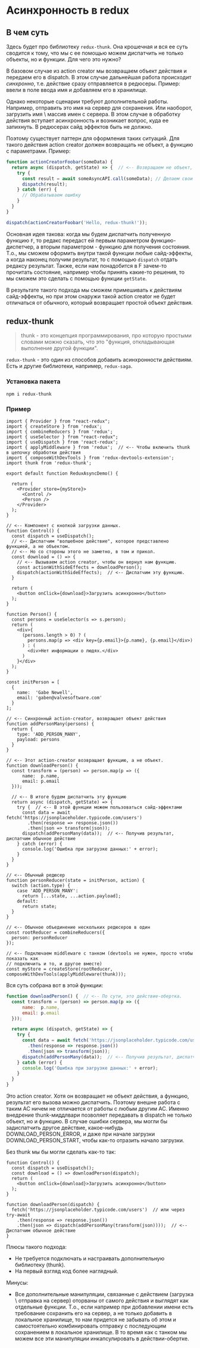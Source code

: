 # Асинхронность в redux

## В чем суть

Здесь будет про библиотеку `redux-thunk`. Она крошечная и вся ее суть сводится к тому, что мы с ее помощью можем диспатчить не только объекты, но и функции. Для чего это нужно?

В базовом случае из action creator мы возвращаем объект действия и передаем его в dispatch. В этом случае дальнейшая работа происходит *синхронно*, т.е. действие сразу отправляется в редюсеры. Пример: ввели в поле ввода имя и добавляем его в хранилище.

Однако некоторые сценарии требуют дополнительной работы. Например, отправить это имя на сервер для сохранения. Или наоборот, загрузить имя \ массив имен с сервера. В этом случае в обработку действия вступает асинхронность и возникает вопрос, куда ее запихнуть. В редюсерах сайд эффектов быть не должно.

Поэтому существует паттерн для оформления таких ситуаций. Для такого действия action creator должен возвращать не объект, а функцию с параметрами. Пример:

```javascript
function actionCreatorFoobar(someData) {
  return async (dispatch, getState) => {  // <-- Возвращаем не объект, а функцию (назовем ее F)
    try {
      const result = await someAsyncAPI.call(someData); // Делаем свои асинхронные дела
      dispatch(result);
    } catch (err) {
      // Обрабатываем ошибку
    }
  }
}

dispatch(actionCreatorFoobar('Hello, redux-thunk!'));
```

Основная идея такова: когда мы будем диспатчить полученную функцию `F`, то редакс передаст ей первым параметром функцию-диспетчер, а вторым параметром - функцию для получения состояния. Т.о., мы сможем оформить внутри такой функции любые сайд-эффекты, а когда наконец получим результат, то с помощью `dispatch` отдать редаксу результат. Также, если нам понадобится в F зачем-то прочитать состояние, например чтобы принять какие-то решения, то мы сможем это сделать с помощью функции `getState`.

В результате такого подхода мы сможем примешивать к действиям сайд-эффекты, но при этом снаружи такой action creator не будет отличаться от обычного, который возвращает простой объект действия.

## redux-thunk

> thunk - это концепция программирования, про которую простыми словами можно сказать, что это "функция, откладывающая выполнение другой функции".

`redux-thunk` - это один из способов добавить асинхронности действиям. Есть и другие библиотеки, например, `redux-saga`.

### Установка пакета

```
npm i redux-thunk
```

### Пример

```react
import { Provider } from "react-redux";
import { createStore } from 'redux';
import { combineReducers } from 'redux';
import { useSelector } from "react-redux";
import { useDispatch } from 'react-redux';
import { applyMiddleware } from 'redux';  // <-- Чтобы включить thunk в цепочку обработки действия
import { composeWithDevTools } from 'redux-devtools-extension';
import thunk from 'redux-thunk';

export default function ReduxAsyncDemo() {

  return (
    <Provider store={myStore}>
      <Control />
      <Person />
    </Provider>
  );
}

// <-- Компонент с кнопкой загрузки данных.
function Control() {
  const dispatch = useDispatch();
  // <-- Диспатчим "волшебное действие", которое представлено функцией, а не объектом.
  // <-- Но со стороны этого не заметно, в том и прикол.
  const download = () => {
    // <-- Вызываем action creator, чтобы он вернул нам функцию.
    const actionWithSideEffects = downloadPerson();
    dispatch(actionWithSideEffects);  // <-- Диспатчим эту функцию.
  }

  return (
    <button onClick={download}>Загрузить асинхронно</button>
  );
}

function Person() {
  const persons = useSelector(s => s.person);
  return (
    <div>{
      (persons.length > 0) ? (
        persons.map(p => <div key={p.email}>{p.name}, {p.email}</div>)
      ) : (
        <div>Нет информации о людях.</div>
      )
    }</div>
  );
}

const initPerson = [
  { 
    name:  'Gabe Newell',
    email: 'gaben@valvesoftware.com'
  }
];

// <-- Синхронный action-creator, возвращает объект действия
function addPersonMany(persons) {
  return {
    type: 'ADD_PERSON_MANY',
    payload: persons
  }
}

// <-- Этот action-creator возвращает функцию, а не объект.
function downloadPerson() {
  const transform = (person) => person.map(p => ({
      name:  p.name,
      email: p.email
  }));

  // <-- В итоге будем диспатчить эту функцию
  return async (dispatch, getState) => {
    try {  // <-- В этой функции можем пользоваться сайд-эффектами
      const data = await fetch('https://jsonplaceholder.typicode.com/users')
        .then(response => response.json())
        .then(json => transform(json));
      dispatch(addPersonMany(data));  // <-- Получив результат, диспатчим обычное действие
    } catch (error) {
      console.log('Ошибка при загрузке данных:' + error);
    }
  }
}

// <-- Обычный редюсер
function personReducer(state = initPerson, action) {
  switch (action.type) {
    case 'ADD_PERSON_MANY': 
      return [...state, ...action.payload];
    default:
      return state;
  }
}

// <-- Обычное объединение нескольких редюсеров в один
const rootReducer = combineReducers({
  person: personReducer
});

// <-- Подключаем middleware с танком (devtools не нужен, просто чтобы показать как
// подключить и то, и другое вместе)
const myStore = createStore(rootReducer, composeWithDevTools(applyMiddleware(thunk)));
```

Вся суть собрана вот в этой функции:

```javascript
function downloadPerson() {  // <-- По сути, это действие-обертка.
  const transform = (person) => person.map(p => ({
      name:  p.name,
      email: p.email
  }));

  return async (dispatch, getState) => {
    try {
      const data = await fetch('https://jsonplaceholder.typicode.com/users')
        .then(response => response.json())
        .then(json => transform(json));
      dispatch(addPersonMany(data));  // <-- Получив результат, диспатчим обычное действие
    } catch (error) {
      console.log('Ошибка при загрузке данных:' + error);
    }
  }
}
```

Это action creator. Хотя он возвращает не объект действия, а функцию, результат его вызова можно диспатчить. Поэтому внешне работа с таким AC ничем не отличается от работы с любым другим AC. Именно внедрение thunk-миддлвари позволяет передавать в dispatch не только объект, но и функцию. В случае ошибки сервера, мы могли бы задиспатчить другое действие, какое-нибудь DOWNLOAD_PERSON_ERROR, и даже при начале загрузки DOWNLOAD_PERSON_START, чтобы как-то отразить начало загрузки.

Без thunk мы бы могли сделать как-то так:

```react
function Control() {
  const dispatch = useDispatch();
  const download = () => downloadPerson(dispatch);
  return (
    <button onClick={download}>Загрузить асинхронно</button>
  );
}

function downloadPerson(dispatch) {
  fetch('https://jsonplaceholder.typicode.com/users')  // или через try-await
    .then(response => response.json())
    .then(json => dispatch(addPersonMany(transform(json))));  // <-- Диспатчим обычное действие
}
```

Плюсы такого подхода:

* Не требуется подключать и настраивать дополнительную библиотеку (thunk).
* На первый взгляд код более наглядный.

Минусы:

* Все дополнительные манипуляции, связанные с действием (загрузка \ отправка на сервер) оторваны от самого действия и выглядят как отдельные функции. Т.о., если например при добавлении имени есть требование сохранить его на сервер, а не только добавить в локальное хранилище, то нам придется не забывать об этом и самостоятельно комбинировать отправку с последующим сохранением в локальное хранилище. В то время как с танком мы можем все эти манипуляции инкапсулировать в действии-обертке.



